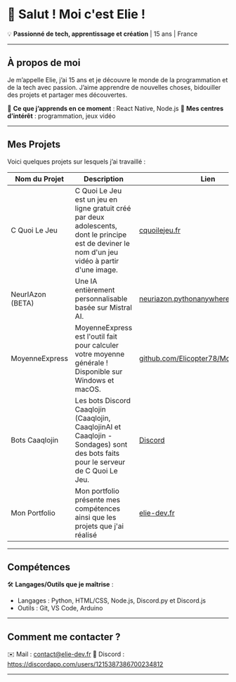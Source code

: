 # 👋 Salut ! Moi c'est Elie !

💡 **Passionné de tech, apprentissage et création** | 15 ans | France

---

## À propos de moi
Je m’appelle Elie, j’ai 15 ans et je découvre le monde de la programmation et de la tech avec passion. J’aime apprendre de nouvelles choses, bidouiller des projets et partager mes découvertes.

🔹 **Ce que j’apprends en ce moment** : React Native, Node.js
🔹 **Mes centres d’intérêt** : programmation, jeux vidéo

---

## Mes Projets
Voici quelques projets sur lesquels j’ai travaillé :

| Nom du Projet         | Description                          | Lien |
|-----------------------|--------------------------------------|----------------------|
| C Quoi Le Jeu     | C Quoi Le Jeu est un jeu en ligne gratuit créé par deux adolescents, dont le principe est de deviner le nom d'un jeu vidéo à partir d'une image.      | [cquoilejeu.fr](https://cquoilejeu.fr)      |
| NeurIAzon (BETA)     | Une IA entièrement personnalisable basée sur Mistral AI.      | [neuriazon.pythonanywhere.com](https://neuriazon.pythonanywhere.com)      |
| MoyenneExpress     | MoyenneExpress est l'outil fait pour calculer votre moyenne générale ! Disponible sur Windows et macOS.      | [github.com/Elicopter78/MoyenneExpress](https://github.com/Elicopter78/MoyenneExpress)      |
| Bots Caaqlojin      | Les bots Discord Caaqlojin (Caaqlojin, CaaqlojinAI et Caaqlojin - Sondages) sont des bots faits pour le serveur de C Quoi Le Jeu.      | [Discord](https://discord.gg/Evu8WXm27z)      |
| Mon Portfolio      | Mon portfolio présente mes compétences ainsi que les projets que j'ai réalisé      | [elie-dev.fr](https://elie-dev.fr)      |


---

## Compétences
🛠 **Langages/Outils que je maîtrise** :
- Langages : Python, HTML/CSS, Node.js, Discord.py et Discord.js
- Outils : Git, VS Code, Arduino

---

## Comment me contacter ?
✉️ Mail : contact@elie-dev.fr
💬 Discord : https://discordapp.com/users/1215387386700234812

---
